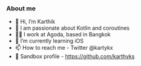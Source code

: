### About me

- 👋 Hi, I’m Karthik 
- :muscle: I am passionate about Kotlin and coroutines
- :technologist: I work at Agoda, based in Bangkok
- 🌱 I’m currently learning iOS
- 📫 How to reach me - Twitter @kartykx
- :microscope: Sandbox profile - https://github.com/karthyks

<!---
kartykx/kartykx is a ✨ special ✨ repository because its `README.md` (this file) appears on your GitHub profile.
You can click the Preview link to take a look at your changes.
--->
